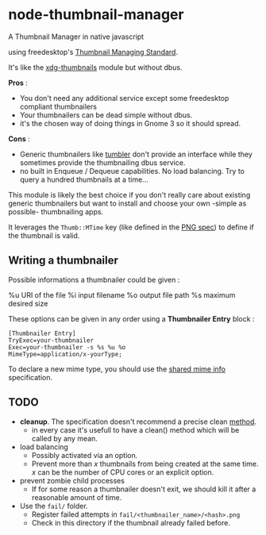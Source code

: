 # node-thumbnail-manager
A Thumbnail Manager in native javascript

using freedesktop's [Thumbnail Managing Standard](http://specifications.freedesktop.org/thumbnail-spec/thumbnail-spec-latest.html).

It's like the [xdg-thumbnails](https://www.npmjs.com/package/xdg-thumbnails) module but without dbus.

**Pros** :
- You don't need any additional service except some freedesktop compliant thumbnailers
- Your thumbnailers can be dead simple without dbus.
- it's the chosen way of doing things in Gnome 3 so it should spread.

**Cons** :
- Generic thumbnailers like [tumbler](https://github.com/nemomobile/tumbler) don't provide an interface while they sometimes provide the thumbnailing dbus service.
- no built in Enqueue / Dequeue capabilities. No load balancing. Try to query a hundred thumbnails at a time...

This module is likely the best choice if you don't really care about existing generic thumbnailers but want to install and choose your own -simple as possible- thumbnailing apps.

It leverages the ```Thumb::MTime``` key (like defined in the [PNG spec](http://www.w3.org/TR/PNG/#C.tEXt)) to define if the thumbnail is valid.

## Writing a thumbnailer

Possible informations a thumbnailer could be given :

%u URI of the file
%i input filename
%o output file path
%s maximum desired size

These options can be given in any order using a **Thumbnailer Entry** block :

    [Thumbnailer Entry]
    TryExec=your-thumbnailer
    Exec=your-thumbnailer -s %s %u %o
    MimeType=application/x-yourType;

To declare a new mime type, you should use the [shared mime info](http://www.freedesktop.org/wiki/Specifications/shared-mime-info-spec/) specification.

## TODO

- **cleanup**. The specification doesn't recommend a precise clean [method](http://specifications.freedesktop.org/thumbnail-spec/thumbnail-spec-latest.html#DELETE).
  - in every case it's usefull to have a clean() method which will be called by any mean.
- load balancing
  - Possibly activated via an option.
  - Prevent more than *x* thumbnails from being created at the same time. *x* can be the number of CPU cores or an explicit option.
- prevent zombie child processes
  - If for some reason a thumbnailer doesn't exit, we should kill it after a reasonable amount of time.
- Use the ```fail/``` folder.
  - Register failed attempts in ```fail/<thumbnailer_name>/<hash>.png```
  - Check in this directory if the thumbnail already failed before.
